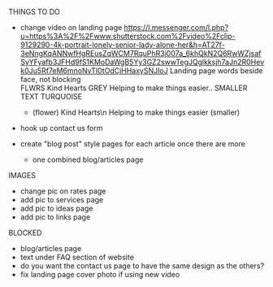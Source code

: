 THINGS TO DO
- change video on landing page
  https://l.messenger.com/l.php?u=https%3A%2F%2Fwww.shutterstock.com%2Fvideo%2Fclip-9129290-4k-portrait-lonely-senior-lady-alone-her&h=AT27f-3eNngKqANNwfHgREusZqWCM7RquPhR3j007a_6khQkN2Q6RwWZjsafSyYFyafb3JFHd9fS1KMoDaWgB5Yy3GZ2swwTegJQglkksjh7aJn2R0Hevk0Ju5Rf7eM6mnoNvTI0tOdCjHHaxySNJIoJ
  Landing page words beside face, not blocking  
  FLWRS Kind Hearts GREY
  Helping to make things easier.. SMALLER TEXT TURQUOISE
  - (flower) Kind Hearts\n Helping to make things easier (smaller)

- hook up contact us form
- create "blog post" style pages for each article once there are more
  - one combined blog/articles page

IMAGES
- change pic on rates page
- add pic to services page
- add pic to ideas page
- add pic to links page

BLOCKED
- blog/articles page
- text under FAQ section of website
- do you want the contact us page to have the same design as the others?
- fix landing page cover photo if using new video
